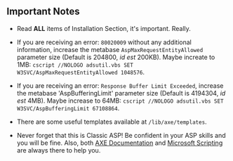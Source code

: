 ﻿Important Notes
---------------

- Read **ALL** items of Installation Section, it's important. Really.

- If you are receiving an error: `80020009` without any additional information, increase the metabase `AspMaxRequestEntityAllowed` parameter size (Default is 204800, _id est_ 200KB). Maybe increate to 1MB: `cscript //NOLOGO adsutil.vbs SET W3SVC/AspMaxRequestEntityAllowed 1048576`.

- If you are receiving an error: `Response Buffer Limit Exceeded`, increase the metabase 'AspBufferingLimit' parameter size (Default is 4194304, _id est_ 4MB). Maybe increase to 64MB: `cscript //NOLOGO adsutil.vbs SET W3SVC/AspBufferingLimit 67108864`.

- There are some useful templates available at `/lib/axe/templates`.

- Never forget that this is Classic ASP! Be confident in your ASP skills and you will be fine. Also, both [AXE Documentation](/lib/axe/docs/) and [Microsoft Scripting](http://msdn.microsoft.com/en-us/library/ms950396.aspx) are always there to help you.

